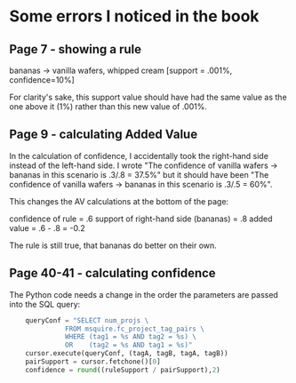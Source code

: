 # Some errors I noticed in the book
## Page 7 - showing a rule 
bananas -> vanilla wafers, whipped cream
[support = .001%, confidence=10%]

For clarity's sake, this support value should have had the same value as the one above it (1%) rather than this new value of .001%.

## Page 9 - calculating Added Value
In the calculation of confidence, I accidentally took the right-hand side instead of the left-hand side. I wrote "The confidence of vanilla wafers -> bananas in this scenario is .3/.8 = 37.5%" but it should have been "The confidence of vanilla wafers -> bananas in this scenario is .3/.5 = 60%". 

This changes the AV calculations at the bottom of the page:

confidence of rule = .6
support of right-hand side (bananas) = .8
added value = .6 - .8 = -0.2

The rule is still true, that bananas do better on their own. 

## Page 40-41 - calculating confidence
The Python code needs a change in the order the parameters are passed into the SQL query:
```python
    queryConf = "SELECT num_projs \
              FROM msquire.fc_project_tag_pairs \
              WHERE (tag1 = %s AND tag2 = %s) \
              OR    (tag2 = %s AND tag1 = %s)"
    cursor.execute(queryConf, (tagA, tagB, tagA, tagB))
    pairSupport = cursor.fetchone()[0]
    confidence = round((ruleSupport / pairSupport),2)
```

